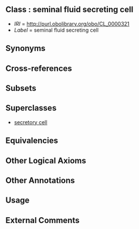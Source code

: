 
## Class : seminal fluid secreting cell

 * *IRI* = http://purl.obolibrary.org/obo/CL_0000321
 * *Label* = seminal fluid secreting cell

## Synonyms


## Cross-references


## Subsets


## Superclasses

 * [secretory cell](../../CL/51/CL_0000151.md)

## Equivalencies


## Other Logical Axioms


## Other Annotations


## Usage


## External Comments


